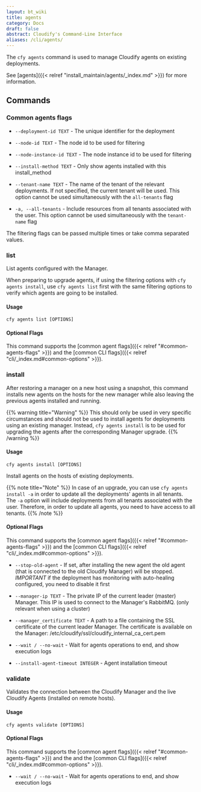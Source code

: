 ```yaml
---
layout: bt_wiki
title: agents
category: Docs
draft: false
abstract: Cloudify's Command-Line Interface
aliases: /cli/agents/
---
```


The `cfy agents` command is used to manage Cloudify agents on existing deployments.

See [agents]({{< relref "install_maintain/agents/_index.md" >}}) for more information.


## Commands
### Common agents flags
* `--deployment-id TEXT` - The unique identifier for the deployment

* `--node-id TEXT` - The node id to be used for filtering

* `--node-instance-id TEXT` - The node instance id to be used for filtering

* `--install-method TEXT` - Only show agents installed with this install_method

* `--tenant-name TEXT` - The name of the tenant of the relevant deployments. 
                         If not specified, the current tenant will be used.
                         This option cannot be used simultaneously with the `all-tenants` flag
                         
* `-a, --all-tenants` - Include resources from all tenants associated with 
                        the user. This option cannot be used simultaneously with the `tenant-name` flag

The filtering flags can be passed multiple times or take comma separated values.


### list
List agents configured with the Manager.

When preparing to upgrade agents, if using the filtering options with `cfy agents install`,
use `cfy agents list` first with the same filtering options to verify which agents
are going to be installed.

#### Usage
`cfy agents list [OPTIONS]`

#### Optional Flags
This command supports the [common agent flags]({{< relref "#common-agents-flags" >}})
and the [common CLI flags]({{< relref "cli/_index.md#common-options" >}}).


### install
After restoring a manager on a new host using a snapshot, this command installs new agents on the hosts for the new manager while also 
leaving the previous agents installed and running.

{{% warning title="Warning" %}}
This should only be used in very specific circumstances and should not be used to install agents for deployments using an existing manager. 
Instead, `cfy agents install` is to be used for upgrading the agents after the corresponding Manager upgrade.
{{% /warning %}}

#### Usage
`cfy agents install [OPTIONS]`

Install agents on the hosts of existing deployments.

{{% note title="Note" %}}
In case of an upgrade, you can use `cfy agents install -a` in order to update all the deployments' agents
in all tenants.  
The `-a` option will include deployments from all tenants associated with the user. Therefore, in order to
update all agents, you need to have access to all tenants.
{{% /note %}}

#### Optional Flags
This command supports the [common agent flags]({{< relref "#common-agents-flags" >}})
and the [common CLI flags]({{< relref "cli/_index.md#common-options" >}}).

* `--stop-old-agent` - If set, after installing the new agent the old agent 
                       (that is connected to the old Cloudify Manager) will be stopped.
                       *IMPORTANT* if the deployment has monitoring
                       with auto-healing configured, you need to disable it first

* `--manager-ip TEXT` - The private IP of the current leader (master) Manager.
                        This IP is used to connect to the Manager's RabbitMQ.
                        (only relevant when using a cluster)

* `--manager_certificate TEXT` - A path to a file containing the SSL
                                 certificate of the current leader Manager.
                                 The certificate is available on the Manager:
                                 /etc/cloudify/ssl/cloudify_internal_ca_cert.pem

* `--wait / --no-wait` - Wait for agents operations to end, and show execution logs
				  
* `--install-agent-timeout INTEGER` - Agent installation timeout


### validate
Validates the connection between the Cloudify Manager and the live Cloudify Agents (installed on remote hosts).

#### Usage
`cfy agents validate [OPTIONS]`

#### Optional Flags
This command supports the [common agent flags]({{< relref "#common-agents-flags" >}})
and the and the [common CLI flags]({{< relref "cli/_index.md#common-options" >}}).

* `--wait / --no-wait` - Wait for agents operations to end, and show execution logs

